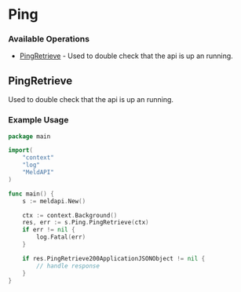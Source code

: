 # Ping

### Available Operations

* [PingRetrieve](#pingretrieve) - Used to double check that the api is up an running.

## PingRetrieve

Used to double check that the api is up an running.

### Example Usage

```go
package main

import(
	"context"
	"log"
	"MeldAPI"
)

func main() {
    s := meldapi.New()

    ctx := context.Background()
    res, err := s.Ping.PingRetrieve(ctx)
    if err != nil {
        log.Fatal(err)
    }

    if res.PingRetrieve200ApplicationJSONObject != nil {
        // handle response
    }
}
```
